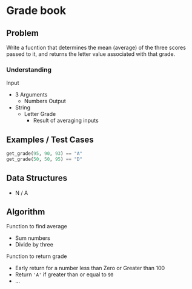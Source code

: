 # Grade book

## Problem

Write a fucntion that determines the mean (average) of the three scores passed to it, and returns the letter value associated with that grade.

### Understanding

Input
- 3 Arguments
	- Numbers
Output
- String
	- Letter Grade
		- Result of averaging inputs

## Examples / Test Cases

```python
get_grade(95, 90, 93) == "A"
get_grade(50, 50, 95) == "D"
```

## Data Structures

- N / A

## Algorithm

Function to find average
- Sum numbers
- Divide by three

Function to return grade
- Early return for a number less than Zero or Greater than 100
- Return `'A'` if greater than or equal to `90`
- ...
